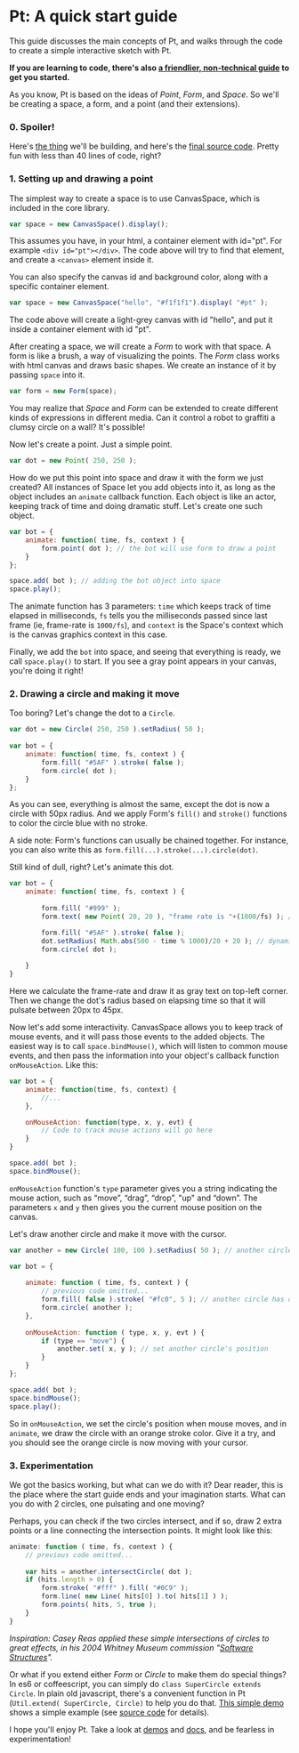 # Pt: A quick start guide

This guide discusses the main concepts of Pt, and walks through the code to create a simple interactive sketch with Pt.

**If you are learning to code, 
there's also [a friendlier, non-technical guide](https://medium.com/@williamngan/758f2e082da5) to get you started.**

As you know, Pt is based on the ideas of *Point*, *Form*, and *Space*. So we'll be creating a space, a form, and a point (and their extensions). 

### 0. Spoiler!
Here's [the thing](http://williamngan.github.io/pt/docs/start.html) we'll be building, and here's the [final source code](https://github.com/williamngan/pt/blob/master/docs/start.html). 
Pretty fun with less than 40 lines of code, right?


### 1. Setting up and drawing a point

The simplest way to create a space is to use CanvasSpace, which is included in the core library.

```javascript
var space = new CanvasSpace().display();
```

This assumes you have, in your html, a container element with id="pt". For example `<div id="pt"></div>`. 
The code above will try to find that element, and create a `<canvas>` element inside it.

You can also specify the canvas id and background color, along with a specific container element.

```javascript
var space = new CanvasSpace("hello", "#f1f1f1").display( "#pt" );
```

The code above will create a light-grey canvas with id "hello", and put it inside a container element with id "pt".

After creating a space, we will create a *Form* to work with that space. A form is like a brush, a way of visualizing the points.
The *Form* class works with html canvas and draws basic shapes. We create an instance of it by passing `space` into it.

```javascript
var form = new Form(space);
```

You may realize that *Space* and *Form* can be extended to create different kinds of expressions in different media. 
Can it control a robot to graffiti a clumsy circle on a wall? It's possible!

Now let's create a point. Just a simple point.

```javascript
var dot = new Point( 250, 250 );
```

How do we put this point into space and draw it with the form we just created? 
All instances of Space let you add objects into it, as long as the object includes an `animate` callback function. 
Each object is like an actor, keeping track of time and doing dramatic stuff. Let's create one such object.

```javascript
var bot = {
    animate: function( time, fs, context ) {
        form.point( dot ); // the bot will use form to draw a point
    }
};

space.add( bot ); // adding the bot object into space
space.play();
```

The animate function has 3 parameters: `time` which keeps track of time elapsed in milliseconds, `fs` tells you the milliseconds passed since last frame (ie, frame-rate is `1000/fs`), and `context` is the Space's context which is the canvas graphics context in this case.

Finally, we add the `bot` into space, and seeing that everything is ready, we call `space.play()` to start. If you see a gray point appears in your canvas, you're doing it right!

### 2. Drawing a circle and making it move

Too boring? Let's change the dot to a `Circle`. 

```javascript
var dot = new Circle( 250, 250 ).setRadius( 50 );
    
var bot = {
    animate: function( time, fs, context ) {
        form.fill( "#5AF" ).stroke( false );
        form.circle( dot );
    }
};
```

As you can see, everything is almost the same, except the dot is now a circle with 50px radius. And we apply Form's `fill()` and `stroke()` functions to color the circle blue with no stroke.

A side note: Form's functions can usually be chained together. For instance, you can also write this as  `form.fill(...).stroke(...).circle(dot)`.

Still kind of dull, right? Let's animate this dot.

```javascript
var bot = {
    animate: function( time, fs, context ) {
        
        form.fill( "#999" );
        form.text( new Point( 20, 20 ), "frame rate is "+(1000/fs) ); // draw frame rate as text

        form.fill( "#5AF" ).stroke( false );
        dot.setRadius( Math.abs(500 - time % 1000)/20 + 20 ); // dynamic radius that pulsates based on time
        form.circle( dot );
        
    }
} 

```

Here we calculate the frame-rate and draw it as gray text on top-left corner. 
Then we change the dot's radius based on elapsing time so that it will pulsate between 20px to 45px.

Now let's add some interactivity. CanvasSpace allows you to keep track of mouse events, and it will pass those events to the added objects. The easiest way is to call `space.bindMouse()`, which will listen to common mouse events, and then pass the information into your object's callback function `onMouseAction`. Like this:

```javascript
var bot = {
    animate: function(time, fs, context) { 
        //...
    },

    onMouseAction: function(type, x, y, evt) {
        // Code to track mouse actions will go here
    }
}

space.add( bot );
space.bindMouse();
```

`onMouseAction` function's `type` parameter gives you a string indicating the mouse action, such as “move”, “drag”, “drop”, "up" and “down”. The parameters `x` and `y` then gives you the current mouse position on the canvas.

Let's draw another circle and make it move with the cursor.

```javascript
var another = new Circle( 100, 100 ).setRadius( 50 ); // another circle

var bot = {
    
    animate: function ( time, fs, context ) {
        // previous code omitted...
        form.fill( false ).stroke( "#fc0", 5 ); // another circle has orange stroke and no fill
        form.circle( another );
    },
    
    onMouseAction: function ( type, x, y, evt ) {
        if (type == "move") {
            another.set( x, y ); // set another circle's position
        }
    }
};

space.add( bot );
space.bindMouse();
space.play();
```

So in `onMouseAction`, we set the circle's position when mouse moves, and in `animate`, we draw the circle with an orange stroke color. Give it a try, and you should see the orange circle is now moving with your cursor.

### 3. Experimentation

We got the basics working, but what can we do with it? Dear reader, this is the place where the start guide ends and your imagination starts. What can you do with 2 circles, one pulsating and one moving?

Perhaps, you can check if the two circles intersect, and if so, draw 2 extra points or a line connecting the intersection points. It might look like this:

```javascript
animate: function ( time, fs, context ) {
    // previous code omitted...
    
    var hits = another.intersectCircle( dot );
    if (hits.length > 0) {
        form.stroke( "#fff" ).fill( "#0C9" );
        form.line( new Line( hits[0] ).to( hits[1] ) );
        form.points( hits, 5, true );
    }
}
```

*Inspiration: Casey Reas applied these simple intersections of circles to great effects, in his 2004 Whitney Museum commission "[Software Structures](http://artport.whitney.org/commissions/softwarestructures/)".*

Or what if you extend either *Form* or *Circle* to make them do special things? In es6 or coffeescript, you can simply do `class SuperCircle extends Circle`. In plain old javascript, there's a convenient function in Pt (`Util.extend( SuperCircle, Circle)` to help you do that. [This simple demo](http://williamngan.github.io/pt/demo/index.html?name=space.add) shows a simple example (see [source code](https://github.com/williamngan/pt/blob/master/demo/space.add.js) for details).

I hope you'll enjoy Pt. Take a look at [demos](http://williamngan.github.io/pt/demo/?name=color.LABtoRGB) and [docs](http://williamngan.github.io/pt/docs/), and be fearless in experimentation!

